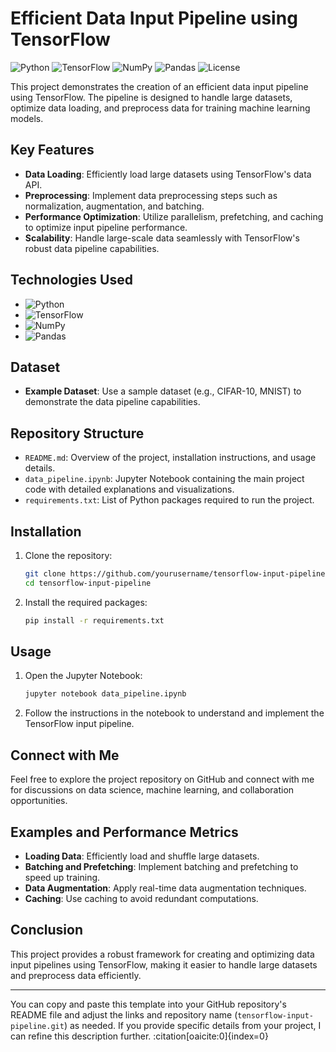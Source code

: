 # Efficient Data Input Pipeline using TensorFlow

![Python](https://img.shields.io/badge/Python-3.8%2B-blue)
![TensorFlow](https://img.shields.io/badge/TensorFlow-2.x-orange)
![NumPy](https://img.shields.io/badge/NumPy-1.19.5-blue)
![Pandas](https://img.shields.io/badge/Pandas-1.2.4-green)
![License](https://img.shields.io/badge/License-MIT-green)

This project demonstrates the creation of an efficient data input pipeline using TensorFlow. The pipeline is designed to handle large datasets, optimize data loading, and preprocess data for training machine learning models.

## Key Features
- **Data Loading**: Efficiently load large datasets using TensorFlow's data API.
- **Preprocessing**: Implement data preprocessing steps such as normalization, augmentation, and batching.
- **Performance Optimization**: Utilize parallelism, prefetching, and caching to optimize input pipeline performance.
- **Scalability**: Handle large-scale data seamlessly with TensorFlow's robust data pipeline capabilities.

## Technologies Used
- ![Python](https://img.shields.io/badge/Python-3.8%2B-blue)
- ![TensorFlow](https://img.shields.io/badge/TensorFlow-2.x-orange)
- ![NumPy](https://img.shields.io/badge/NumPy-1.19.5-blue)
- ![Pandas](https://img.shields.io/badge/Pandas-1.2.4-green)

## Dataset
- **Example Dataset**: Use a sample dataset (e.g., CIFAR-10, MNIST) to demonstrate the data pipeline capabilities.

## Repository Structure
- `README.md`: Overview of the project, installation instructions, and usage details.
- `data_pipeline.ipynb`: Jupyter Notebook containing the main project code with detailed explanations and visualizations.
- `requirements.txt`: List of Python packages required to run the project.

## Installation
1. Clone the repository:
    ```bash
    git clone https://github.com/yourusername/tensorflow-input-pipeline.git
    cd tensorflow-input-pipeline
    ```
2. Install the required packages:
    ```bash
    pip install -r requirements.txt
    ```

## Usage
1. Open the Jupyter Notebook:
    ```bash
    jupyter notebook data_pipeline.ipynb
    ```
2. Follow the instructions in the notebook to understand and implement the TensorFlow input pipeline.

## Connect with Me
Feel free to explore the project repository on GitHub and connect with me for discussions on data science, machine learning, and collaboration opportunities.

## Examples and Performance Metrics
- **Loading Data**: Efficiently load and shuffle large datasets.
- **Batching and Prefetching**: Implement batching and prefetching to speed up training.
- **Data Augmentation**: Apply real-time data augmentation techniques.
- **Caching**: Use caching to avoid redundant computations.

## Conclusion
This project provides a robust framework for creating and optimizing data input pipelines using TensorFlow, making it easier to handle large datasets and preprocess data efficiently.

---

You can copy and paste this template into your GitHub repository's README file and adjust the links and repository name (`tensorflow-input-pipeline.git`) as needed. If you provide specific details from your project, I can refine this description further. &#8203;:citation[oaicite:0]{index=0}&#8203;

